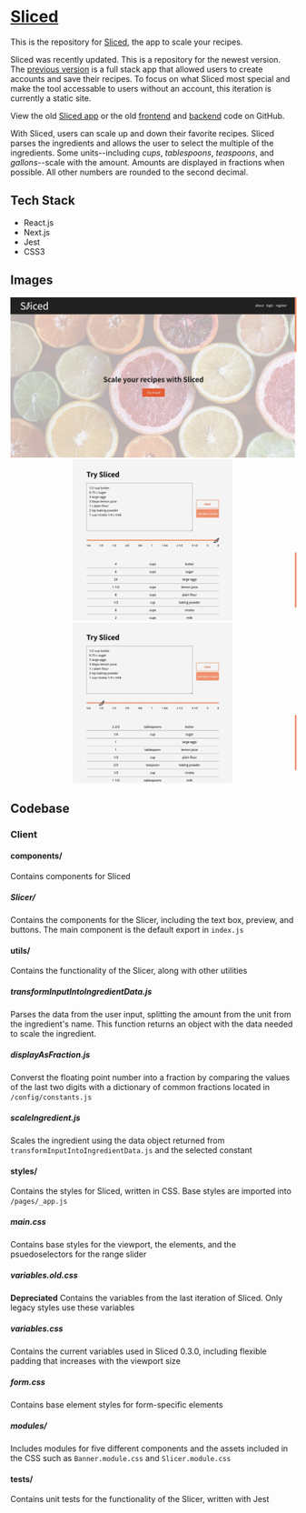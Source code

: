 # [Sliced](https://sliced.vercel.app/)

This is the repository for [Sliced](https://sliced.vercel.app/), the app to scale your recipes. 

Sliced was recently updated. This is a repository for the newest version. The [previous version](https://github.com/rachelrly/sliced-client) is a full stack app that allowed users to create accounts and save their recipes. To focus on what Sliced most special and make the tool accessable to users without an account, this iteration is currently a static site. 

View the old [Sliced app](https://sliced.rachanastasia.vercel.app/) or the old [frontend](https://github.com/rachelrly/sliced-client) and [backend](https://github.com/rachelrly/sliced-API) code on GitHub. 

With Sliced, users can scale up and down their favorite recipes. Sliced parses the ingredients and allows the user to select the multiple of the ingredients. Some units--including *cups*, *tablespoons*, *teaspoons*, and *gallons*--scale with the amount. Amounts are displayed in fractions when possible. All other numbers are rounded to the second decimal.



## Tech Stack

- React.js
- Next.js
- Jest
- CSS3

## Images

![](/client/public/main-page.jpg)
![](/client/public/scale-up.jpg)
![](/client/public/scale-down.jpg)

## Codebase

### Client

#### components/

Contains components for Sliced

##### Slicer/

Contains the components for the Slicer, including the text box, preview, and buttons. The main component is the default export in `index.js`

#### utils/

Contains the functionality of the Slicer, along with other utilities

##### transformInputIntoIngredientData.js

Parses the data from the user input, splitting the amount from the unit from the ingredient's name. This function returns an object with the data needed to scale the ingredient.

##### displayAsFraction.js

Converst the floating point number into a fraction by comparing the values of the last two digits with a dictionary of common fractions located in `/config/constants.js`

##### scaleIngredient.js

Scales the ingredient using the data object returned from `transformInputIntoIngredientData.js` and the selected constant

#### styles/

Contains the styles for Sliced, written in CSS. Base styles are imported into `/pages/_app.js`

##### main.css

Contains base styles for the viewport, the elements, and the psuedoselectors for the range slider

##### variables.old.css

**Depreciated**
Contains the variables from the last iteration of Sliced. Only legacy styles use these variables

##### variables.css

Contains the current variables used in Sliced 0.3.0, including flexible padding that increases with the viewport size

##### form.css

Contains base element styles for form-specific elements

##### modules/

Includes modules for five different components and the assets included in the CSS such as `Banner.module.css` and `Slicer.module.css`

#### __tests__/

Contains unit tests for the functionality of the Slicer, written with Jest

